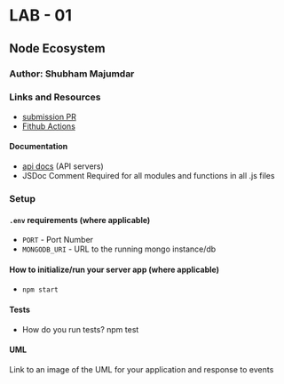 # LAB - 01

## Node Ecosystem

### Author: Shubham Majumdar

### Links and Resources
* [submission PR](https://github.com/401-advanced-javascript-Shubham/Lab01/pull/1)
* [Fithub Actions](https://github.com/401-advanced-javascript-Shubham/Lab01/actions)

#### Documentation
* [api docs](http://xyz.com/api-docs) (API servers)
* JSDoc Comment Required for all modules and functions in all .js files

### Setup
#### `.env` requirements (where applicable)
* `PORT` - Port Number
* `MONGODB_URI` - URL to the running mongo instance/db

#### How to initialize/run your server app (where applicable)
* `npm start`
  
#### Tests
* How do you run tests?
npm test

#### UML
Link to an image of the UML for your application and response to events
